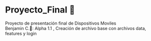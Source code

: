 # Proyecto_Final &#x1F537;
Proyecto de presentación final de Dispositivos Moviles 
<br />Benjamin C.&#x1F4D8;: Alpha 1.1 , Creación de archivo base con archivos data, features y login 
